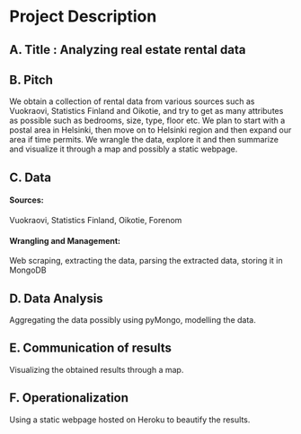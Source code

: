 # Project Description

## A. Title : Analyzing real estate rental data

## B. Pitch

We obtain a collection of rental data from various sources such as Vuokraovi, Statistics Finland and Oikotie, and try to get as many attributes as possible such as bedrooms, size, type, floor etc. We plan to start with a postal area in Helsinki, then move on to Helsinki region and then expand our area if time permits. We wrangle the data, explore it and then summarize and visualize it through a map and possibly a static webpage.

## C. Data

#### Sources:
Vuokraovi, Statistics Finland, Oikotie, Forenom

####  Wrangling and Management:

Web scraping, extracting the data, parsing the extracted data, storing it in MongoDB

## D. Data Analysis

Aggregating the data possibly using pyMongo, modelling the data.

## E. Communication of results
Visualizing the obtained results through a map.

## F. Operationalization
Using a static webpage hosted on Heroku to beautify the results.
